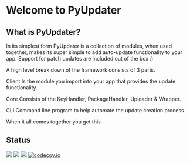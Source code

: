 # Welcome to PyUpdater


## What is PyUpdater?

In its simplest form PyUpdater is a collection of modules, when used together, makes its super simple to add auto-update functionality to your app. Support for patch updates are included out of the box :)

A high level break down of the framework consists of 3 parts.

Client
    Is the module you import into your app that provides the update functionality.

Core
    Consists of the KeyHandler, PackageHandler, Uploader & Wrapper.

CLI
    Command line program to help automate the update creation process

When it all comes together you get this


<script type="text/javascript" src="https://asciinema.org/a/15546.js" id="asciicast-15546" async data-theme="solarized-dark"></script>

## Status

[![](https://badge.fury.io/py/PyUpdater.svg)](http://badge.fury.io/py/PyUpdater) [![](https://img.shields.io/circleci/project/JMSwag/PyUpdater.svg)](https://circleci.com/gh/JMSwag/PyUpdater) [![](https://requires.io/github/JMSwag/PyUpdater/requirements.svg?branch=master)](https://requires.io/github/JMSwag/PyUpdater/requirements/?branch=master) [![codecov.io](http://codecov.io/github/JMSwag/PyUpdater/coverage.svg?branch=master)](http://codecov.io/github/JMSwag/PyUpdater?branch=master)
